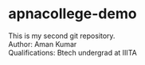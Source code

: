 # apnacollege-demo
This is my second git repository.
<br>
Author: Aman Kumar
<br>
Qualifications: Btech undergrad at IIITA
